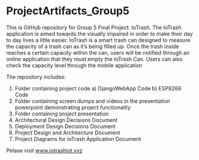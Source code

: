 # ProjectArtifacts_Group5

This is GitHub repository for Group 5 Final Project: IoTrash. The IoTrash application is aimed towards the visually impaired in order to make their day to day lives a little easier.  IoTrash is a smart trash can designed to measure the capacity of a trash can as it’s being filled up. Once the trash inside reaches a certain capacity within the can, users will be notified through an online application that they must empty the IoTrash Can. Users can also check the capacity level through the mobile application

The repository includes:
 1) Folder containing project code
        a) DjangoWebApp Code
        b) ESP8266 Code
 3) Folder containing screen dumps and videos in the presentation powerpoint demonstrating project functionality 
 4) Folder containing project presentation
 5) Architectural Design Decisions Document
 6) Deployment Design Decisions Document
 7) Project Design and Architecture Document
 8) Project Diagrams for IoTrash Application Document

Pelase visit www.iotrashiot.xyz

